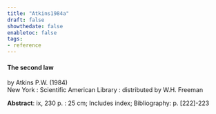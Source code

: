 ```yaml
---
title: "Atkins1984a"
draft: false
showthedate: false
enabletoc: false
tags:
- reference
---
```


#### **The second law**     
by Atkins P.W. (1984)         
New York : Scientific American Library : distributed by W.H. Freeman      

**Abstract**:  ix, 230 p. : 25 cm; Includes index; Bibliography: p. [222]-223

